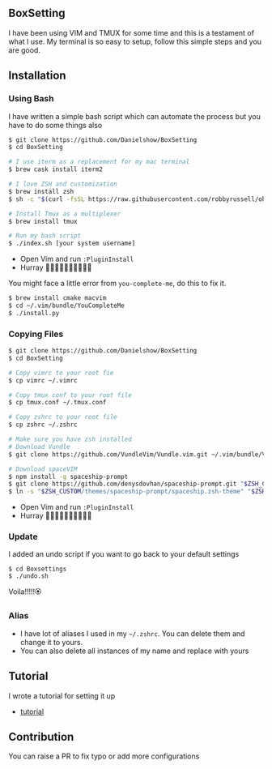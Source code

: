 ## BoxSetting
I have been using VIM and TMUX for some time and this is a testament of what I use. My terminal is so easy to setup, follow this simple steps and you are good.

## Installation

### Using Bash
I have written a simple bash script which can automate the process but you have to do some things also

```bash
$ git clone https://github.com/Danielshow/BoxSetting
$ cd BoxSetting

# I use iterm as a replacement for my mac terminal
$ brew cask install iterm2

# I love ZSH and customization
$ brew install zsh
$ sh -c "$(curl -fsSL https://raw.githubusercontent.com/robbyrussell/oh-my-zsh/master/tools/install.sh)"

# Install Tmux as a multiplexer
$ brew install tmux

# Run my bash script
$ ./index.sh [your system username]
```
- Open Vim and run `:PluginInstall`
- Hurray 🎉🎉🎉🎉🎉🎉🎉🎉🎉🎉

You might face a little error from `you-complete-me`, do this to fix it.
```bash
$ brew install cmake macvim
$ cd ~/.vim/bundle/YouCompleteMe
$ ./install.py
```

### Copying Files
```bash
$ git clone https://github.com/Danielshow/BoxSetting
$ cd BoxSetting

# Copy vimrc to your root fie
$ cp vimrc ~/.vimrc

# Copy tmux conf to your root file
$ cp tmux.conf ~/.tmux.conf

# Copy zshrc to your root file 
$ cp zshrc ~/.zshrc

# Make sure you have zsh installed
# Download Vundle
$ git clone https://github.com/VundleVim/Vundle.vim.git ~/.vim/bundle/Vundle.vim

# Download spaceVIM
$ npm install -g spaceship-prompt
$ git clone https://github.com/denysdovhan/spaceship-prompt.git "$ZSH_CUSTOM/themes/spaceship-prompt"
$ ln -s "$ZSH_CUSTOM/themes/spaceship-prompt/spaceship.zsh-theme" "$ZSH_CUSTOM/themes/spaceship.zsh-theme"
```
- Open Vim and run `:PluginInstall`
- Hurray 🎉🎉🎉🎉🎉🎉🎉🎉🎉🎉

### Update
I added an undo script if you want to go back to your default settings
```shell
$ cd Boxsettings
$ ./undo.sh
```
Voila!!!!!🏵

### Alias
- I have lot of aliases I used in my `~/.zshrc`. You can delete them and change it to yours.
- You can also delete all instances of my name and replace with yours

## Tutorial
I wrote a tutorial for setting it up
- [tutorial](https://danielshow.dev/blogs/setting-up-vim-tmux-iterm-and-oh-my-zsh-a-better-workflow)


## Contribution
You can raise a PR to fix typo or add more configurations
